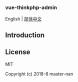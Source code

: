 <p algin="center">
  <h3>vue-thinkphp-admin</h3>
</p>


English | [简体中文](./README.zh-CN.md)

## Introduction



## License

MIT

Copyright (c) 2018-8 master-nan
